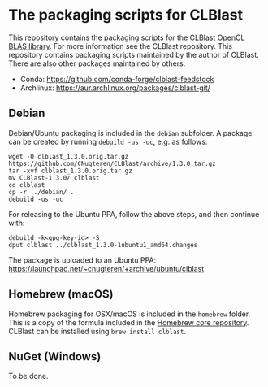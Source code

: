 
The packaging scripts for CLBlast
================

This repository contains the packaging scripts for the [CLBlast OpenCL BLAS library](https://github.com/CNugteren/CLBlast). For more information see the CLBlast repository. This repository contains packaging scripts maintained by the author of CLBlast. There are also other packages maintained by others:

* Conda: https://github.com/conda-forge/clblast-feedstock
* Archlinux: https://aur.archlinux.org/packages/clblast-git/


Debian
-------------

Debian/Ubuntu packaging is included in the `debian` subfolder. A package can be created by running `debuild -us -uc`, e.g. as follows:

    wget -O clblast_1.3.0.orig.tar.gz https://github.com/CNugteren/CLBlast/archive/1.3.0.tar.gz
    tar -xvf clblast_1.3.0.orig.tar.gz
    mv CLBlast-1.3.0/ clblast
    cd clblast
    cp -r ../debian/ .
    debuild -us -uc

For releasing to the Ubuntu PPA, follow the above steps, and then continue with:

    debuild -k<gpg-key-id> -S
    dput clblast ../clblast_1.3.0-1ubuntu1_amd64.changes

The package is uploaded to an Ubuntu PPA: https://launchpad.net/~cnugteren/+archive/ubuntu/clblast


Homebrew (macOS)
-------------

Homebrew packaging for OSX/macOS is included in the `homebrew` folder. This is a copy of the formula included in the [Homebrew core repository](https://github.com/Homebrew/homebrew-core/blob/master/Formula/clblast.rb). CLBlast can be installed using `brew install clblast`.


NuGet (Windows)
-------------

To be done.
